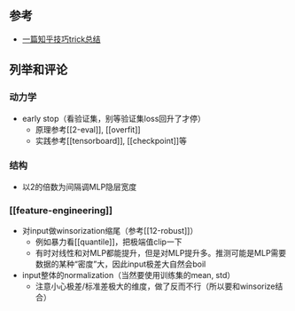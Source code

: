 ## 参考
- [一篇知乎技巧trick总结](https://zhuanlan.zhihu.com/p/95081141)
## 列举和评论
### 动力学
- early stop（看验证集，别等验证集loss回升了才停）
  - 原理参考[[2-eval]], [[overfit]]
  - 实践参考[[tensorboard]], [[checkpoint]]等
### 结构
- 以2的倍数为间隔调MLP隐层宽度
### [[feature-engineering]]
- 对input做winsorization缩尾（参考[[12-robust]]）
  - 例如暴力看[[quantile]]，把极端值clip一下
  - 有时对线性和对MLP都能提升，但是对MLP提升多。推测可能是MLP需要数据的某种“密度”大，因此input极差大自然会boil
- input整体的normalization（当然要使用训练集的mean, std）
  - 注意小心极差/标准差极大的维度，做了反而不行（所以要和winsorize结合）